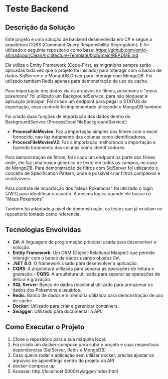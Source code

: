# Teste Backend

## Descrição da Solução

Este projeto é uma solução de backend desenvolvida em C# e segue a arquitetura CQRS (Command Query Responsibility Segregation). E foi utilizado o seguinte repositorio como base: https://github.com/omid-ahmadpour/CleanArchitecture-Template/blob/main/README.md

Ele utiliza o Entity Framework (Code-First, as migrations sempre serão aplicadas toda vez que o projeto foi iniciado) para interagir com o banco de dados SqlServer e o MongoDB.Driver para interagir com MongoDB. Foi utilizado também Redis apenas para demonstração de uso de cache.

Para importação dos dados via os arquivos de filmes, pokemons e "meus pokemons" foi utilizado um BackgroundService, para não bloquear a aplicação principal. Foi criado um endpoint para pegar o STATUS da importação, esse controle foi implementado utilizando o MongoDB também.

Foi criado duas funções de importação dos dados dentro do BackgroundSerivce (ProcessExcelFileBackgroundService):
- **ProcessFileMovies**: Faz a importação simples dos filmes com o excel fornecido, nao faz tratamento das colunas como identificadores.
- **ProcessFileMoviesV2**: Faz a importação melhorando a importação e fazendo tratamento das colunas como identificadores.

Para demonstração de filtros, foi criado um endpoint na parte dos filmes onde, ele faz uma busca generica de texto em todos os campos, no caso do MongoDB.
Para demonstração de filtros com SqlServer foi utilizando o conceito de Specification Pattern, onde é possível criar filtros complexos e reutilizáveis.

Para controle de importação dos "Meus Pokemons" foi utilizado o login (JWT) para identificar o usuario. A mesma logica quando ele busca os "Meus Pokemons"

Também foi adaptado a nivel de demonstração, os testes que já existiam no repositorio tomado como referencia. 

## Tecnologias Envolvidas

- **C#**: A linguagem de programação principal usada para desenvolver a solução.
- **Entity Framework**: Um ORM (Object-Relational Mapper) que permite interagir com o banco de dados usando objetos C#.
- **.NET 8.0**: O framework usado para desenvolver a aplicação.
- **CQRS**: A arquitetura utilizada para separar as operações de leitura e gravação.- **CQRS**: A arquitetura utilizada para separar as operações de leitura e gravação.
- **SQL Server**: Banco de dados relacional utilizado para armazenar os dados dos Pokemons e usuários.
- **Redis**: Banco de dados em memória utilizado para demonstração de uso de cache.
- **Docker**: Utilizado para criar e gerenciar containers.
- **Swagger**: Utilizado para documentar a API.

## Como Executar o Projeto

1. Clone o repositório para a sua máquina local.
2. Foi criado um docker-compose para subir o projeto e suas respectivas dependencias (SqlServer, Redis e MongoDB)
3. Caso queira rodar a aplicação sem utilizar docker, precisa ajustar os aqruivos de appsettings dentro do projeto da API
4. docker-compose up 
5. Acessar: http://localhost:5000/swagger/index.html

